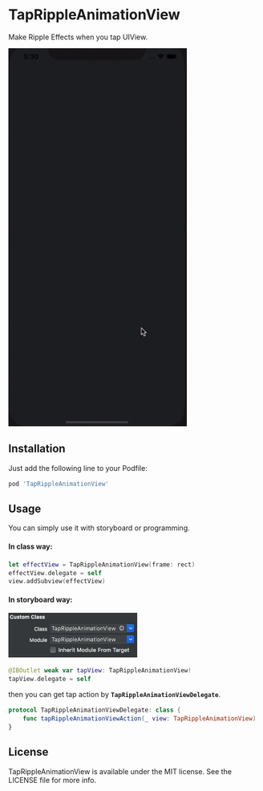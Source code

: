 # TapRippleAnimationView
Make Ripple Effects when you tap UIView.

![Alt text](https://github.com/willy12262001/TapRippleAnimationView/blob/master/animate.gif)

## Installation

Just add the following line to your Podfile:

```js
pod 'TapRippleAnimationView'
```


## Usage

You can simply use it with storyboard or programming.

#### In class way:
```swift
let effectView = TapRippleAnimationView(frame: rect)
effectView.delegate = self
view.addSubview(effectView)
```
#### In storyboard way:
![Alt text](https://github.com/willy12262001/TapRippleAnimationView/blob/master/Screenshot.png)
```swift
@IBOutlet weak var tapView: TapRippleAnimationView!
tapView.delegate = self
```

then you can get tap action by **`TapRippleAnimationViewDelegate`**.
```swift
protocol TapRippleAnimationViewDelegate: class {
    func tapRippleAnimationViewAction(_ view: TapRippleAnimationView)
}
```
## License
TapRippleAnimationView is available under the MIT license. See the LICENSE file for more info.
